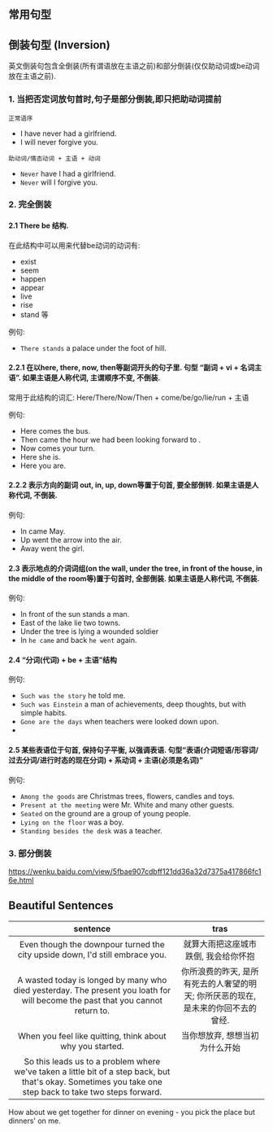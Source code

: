 ## 常用句型

## 倒装句型 (Inversion)

英文倒装句包含全倒装(所有谓语放在主语之前)和部分倒装(仅仅助动词或be动词放在主语之前). 

### 1. 当把否定词放句首时,句子是部分倒装,即只把助动词提前

`正常语序`

- I have never had a girlfriend. 
- I will never forgive you.

`助动词/情态动词 + 主语 + 动词`

- `Never` have I had a girlfriend. 
- `Never` will I forgive you.


### 2. 完全倒装
#### 2.1 There be 结构. 
在此结构中可以用来代替be动词的动词有: 
- exist
- seem
- happen
- appear
- live 
- rise
- stand 等

例句: 
- `There stands` a palace under the foot of hill.

#### 2.2.1 在以here, there, now, then等副词开头的句子里. 句型 “副词 + vi + 名词主语”. 如果主语是人称代词, 主谓顺序不变, 不倒装.

常用于此结构的词汇: 
Here/There/Now/Then + come/be/go/lie/run + 主语

例句:
- Here comes the bus.
- Then came the hour we had been looking forward to .
- Now comes your turn.
- Here she is.
- Here you are.

#### 2.2.2 表示方向的副词 out, in, up, down等置于句首, 要全部倒转. 如果主语是人称代词, 不倒装.

例句:
- In came May.
- Up went the arrow into the air.
- Away went the girl.

#### 2.3 表示地点的介词词组(on the wall, under the tree, in front of the house, in the middle of the room等)置于句首时, 全部倒装. 如果主语是人称代词, 不倒装.
例句:
- In front of the sun stands a man.
- East of the lake lie two towns.
- Under the tree is lying a wounded soldier
- In `he came` and back `he went` again.

#### 2.4 “分词(代词) + be + 主语”结构
例句:
- `Such was the story` he told me.
- `Such was Einstein` a man of achievements, deep thoughts, but with simple habits.
- `Gone are the days` when teachers were looked down upon.
- 
#### 2.5 某些表语位于句首, 保持句子平衡, 以强调表语. 句型“表语(介词短语/形容词/过去分词/进行时态的现在分词) + 系动词 + 主语(必须是名词)”


例句:
- `Among the goods` are Christmas trees, flowers, candles and toys.
- `Present at the meeting` were Mr. White and many other guests. 
- `Seated` on the ground are a group of young people.
- `Lying on the floor` was a boy.
- `Standing besides the desk` was a teacher.

### 3. 部分倒装
https://wenku.baidu.com/view/5fbae907cdbff121dd36a32d7375a417866fc16e.html

## Beautiful Sentences 
sentence|tras
:---:|:---:
Even though the downpour turned the city upside down, I'd still embrace you.|就算大雨把这座城市跌倒, 我会给你怀抱
A wasted today is longed by many who died yesterday. The present you loath for will become the past that you cannot return to.|你所浪费的昨天, 是所有死去的人奢望的明天; 你所厌恶的现在, 是未来的你回不去的曾经. 
When you feel like quitting, think about why you started. | 当你想放弃, 想想当初为什么开始
So this leads us to a problem where we've taken a little bit of a step back, but that's okay. Sometimes you take one step back to take two steps forward.|
How about we get together for dinner on evening - you pick the place but dinners' on me. 

